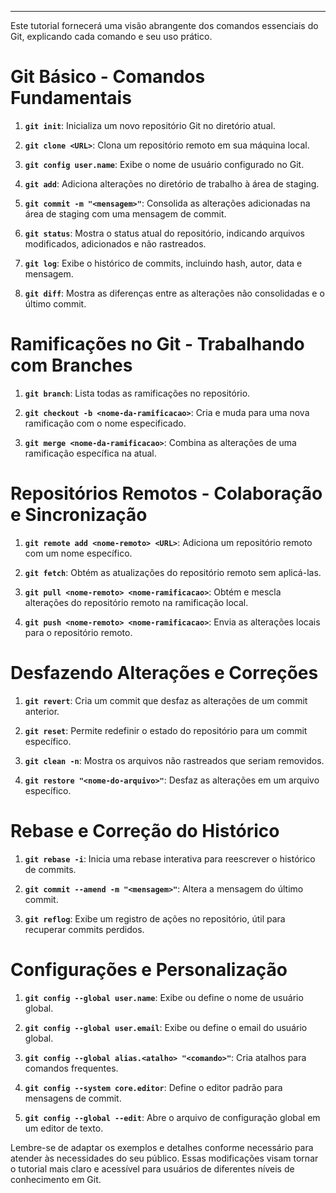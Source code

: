 
---
Este tutorial fornecerá uma visão abrangente dos comandos essenciais do Git, explicando cada comando e seu uso prático.

# Git Básico - Comandos Fundamentais

1. **`git init`**: Inicializa um novo repositório Git no diretório atual.

2. **`git clone <URL>`**: Clona um repositório remoto em sua máquina local. 

3. **`git config user.name`**: Exibe o nome de usuário configurado no Git.

4. **`git add`**: Adiciona alterações no diretório de trabalho à área de staging.

5. **`git commit -m "<mensagem>"`**: Consolida as alterações adicionadas na área de staging com uma mensagem de commit.

6. **`git status`**: Mostra o status atual do repositório, indicando arquivos modificados, adicionados e não rastreados.

7. **`git log`**: Exibe o histórico de commits, incluindo hash, autor, data e mensagem.

8. **`git diff`**: Mostra as diferenças entre as alterações não consolidadas e o último commit.

# Ramificações no Git - Trabalhando com Branches

1. **`git branch`**: Lista todas as ramificações no repositório.

2. **`git checkout -b <nome-da-ramificacao>`**: Cria e muda para uma nova ramificação com o nome especificado.

3. **`git merge <nome-da-ramificacao>`**: Combina as alterações de uma ramificação específica na atual.

# Repositórios Remotos - Colaboração e Sincronização

1. **`git remote add <nome-remoto> <URL>`**: Adiciona um repositório remoto com um nome específico.

2. **`git fetch`**: Obtém as atualizações do repositório remoto sem aplicá-las.

3. **`git pull <nome-remoto> <nome-ramificacao>`**: Obtém e mescla alterações do repositório remoto na ramificação local.

4. **`git push <nome-remoto> <nome-ramificacao>`**: Envia as alterações locais para o repositório remoto.

# Desfazendo Alterações e Correções

1. **`git revert`**: Cria um commit que desfaz as alterações de um commit anterior.

2. **`git reset`**: Permite redefinir o estado do repositório para um commit específico.

3. **`git clean -n`**: Mostra os arquivos não rastreados que seriam removidos.

4. **`git restore "<nome-do-arquivo>"`**: Desfaz as alterações em um arquivo específico.

# Rebase e Correção do Histórico

1. **`git rebase -i`**: Inicia uma rebase interativa para reescrever o histórico de commits.

2. **`git commit --amend -m "<mensagem>"`**: Altera a mensagem do último commit.

3. **`git reflog`**: Exibe um registro de ações no repositório, útil para recuperar commits perdidos.

# Configurações e Personalização

1. **`git config --global user.name`**: Exibe ou define o nome de usuário global.

2. **`git config --global user.email`**: Exibe ou define o email do usuário global.

3. **`git config --global alias.<atalho> "<comando>"`**: Cria atalhos para comandos frequentes.

4. **`git config --system core.editor`**: Define o editor padrão para mensagens de commit.

5. **`git config --global --edit`**: Abre o arquivo de configuração global em um editor de texto.

Lembre-se de adaptar os exemplos e detalhes conforme necessário para atender às necessidades do seu público. Essas modificações visam tornar o tutorial mais claro e acessível para usuários de diferentes níveis de conhecimento em Git.